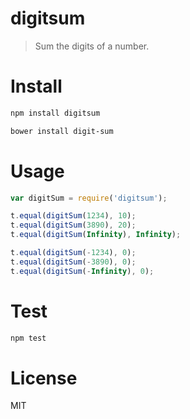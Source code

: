 # digitsum

> Sum the digits of a number.

# Install

```bash
npm install digitsum
```

```bash
bower install digit-sum
```

# Usage

```javascript
var digitSum = require('digitsum');

t.equal(digitSum(1234), 10);
t.equal(digitSum(3890), 20);
t.equal(digitSum(Infinity), Infinity);

t.equal(digitSum(-1234), 0);
t.equal(digitSum(-3890), 0);
t.equal(digitSum(-Infinity), 0);
```

# Test

```bash
npm test
```

# License

MIT
